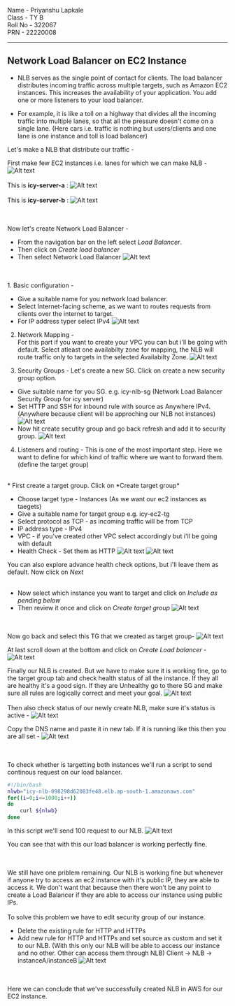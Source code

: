 Name -  Priyanshu Lapkale <br />
Class - TY B <br />
Roll No - 322067 <br />
PRN - 22220008 <br />

------
## Network Load Balancer on EC2 Instance ##

* NLB serves as the single point of contact for clients. The load balancer distributes incoming traffic across multiple targets, such as Amazon EC2 instances. This increases the availability of your application. You add one or more listeners to your load balancer.

* For example, it is like a toll on a highway that divides all the incoming traffic into multiple lanes, so that all the pressure doesn't come on a single lane. (Here cars i.e. traffic is nothing but users/clients and one lane is one instance and toll is load balancer)

Let's make a NLB that distribute our traffic -

First make few EC2 instances i.e. lanes for which we can make NLB - 
![Alt text](image.png) 
<br /><br />
This is **icy-server-a** :
![Alt text](image-1.png)
<br /><br />
This is **icy-server-b** :
![Alt text](image-2.png)

<br /><br />
Now let's create Network Load Balancer - 
* From the navigation bar on the left select *Load Balancer*.
* Then click on *Create load balancer*
* Then select Network Load Balancer
![Alt text](image-3.png)

<br />
<br />
1. Basic configuration - <br />

* Give a suitable name for you network load balancer.
* Select Internet-facing scheme, as we want to routes requests from clients over the internet to target.
* For IP address typer select IPv4
![Alt text](image-4.png)

2. Network Mapping - <br />
For this part if you want to create your VPC you can but i'll be going with default.
Select atleast one availabilty zone for mapping, the NLB will route traffic only to targets in the selected Availabilty Zone.
![Alt text](image-5.png)

3. Security Groups - 
Let's create a new SG. Click on create a new security group option.
* Give suitable name for you SG. e.g. icy-nlb-sg (Network Load Balancer Security Group for icy server)
* Set HTTP and SSH for inbound rule with source as Anywhere IPv4. (Anywhere because client will be approching our NLB not instances)
![Alt text](image-6.png)
* Now hit create secutity group and go back refresh and add it to security group.
![Alt text](image-7.png)

4. Listeners and routing -
This is one of the most important step. Here we want to define for which kind of traffic where we want to forward them.(define the target group)
<br />
* First create a target group. Click on *Create target group*

* Choose target type - Instances (As we want our ec2 instances as taegets)
* Give a suitable name for target group e.g. icy-ec2-tg
* Select protocol as TCP - as incoming traffic will be from TCP
* IP address type - IPv4
* VPC - if you've created other VPC select accordingly but i'll be going with default
* Health Check - Set them as HTTP
![Alt text](image-8.png)
![Alt text](image-9.png)

You can also explore advance health check options, but i'll leave them as default. Now click on *Next*
<br /> <br />

* Now select which instance you want to target and click on *Include as pending below*
* Then review it once and click on *Create target group*
![Alt text](image-11.png)

<br /> <br />
Now go back and select this TG that we created as target group-
![Alt text](image-10.png)

At last scroll down at the bottom and click on *Create Load balancer* - 
![Alt text](image-12.png)

Finally our NLB is created. But we have to make sure it is working fine, go to the target group tab and check health status of all the instance. If they all are healthy it's a good sign. If they are Unhealthy go to there SG and make sure all rules are logically correct and meet your goal.
![Alt text](image-13.png)
<br /><br />
Then also check status of our newly create NLB, make sure it's status is active - 
![Alt text](image-14.png)

Copy the DNS name and paste it in new tab. If it is running like this then you are all set - 
![Alt text](image-15.png)

<br /> <br />
To check whether is targetting both instances we'll run a script to send continous request on our load balancer. 
```bash
#!/bin/bash
nlwb="icy-nlb-098298d62083fe48.elb.ap-south-1.amazonaws.com"
for((i=0;i<=1000;i++))
do
    curl ${nlwb}
done
```
In this script we'll send 100 request to our NLB.
![Alt text](image-16.png)

You can see that with this our load balancer is working perfectly fine.

<br /><br />
We still have one priblem remaining. Our NLB is working fine but whenever if anyone try to access an ec2 instance with it's public IP, they are able to access it. We don't want that because then there won't be any point to create a Load Balancer if they are able to access our instance using public IPs. <br /> <br /> To solve this problem we have to edit security group of our instance. 

* Delete the existing rule for HTTP and HTTPs
* Add new rule for HTTP and HTTPs and set source as custom and set it to our NLB. (With this only our NLB will be able to access our instance and no other. Other can access them through NLB) Client -> NLB -> instanceA/instanceB
![Alt text](image-17.png)
<br />
<br />
Here we can conclude that we've successfully created NLB in AWS for our EC2 instance.